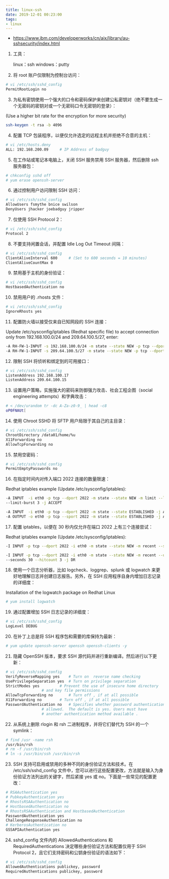 ```yaml
---
title: linux-ssh
date: 2019-12-01 00:23:00
tags: 
- linux
---
```


- https://www.ibm.com/developerworks/cn/aix/library/au-sshsecurity/index.html

1. 工具：

    linux：ssh
    windows：putty

2. 将 root 账户仅限制为控制台访问：

```sh
# vi /etc/ssh/sshd_config
PermitRootLogin no
```

<!-- more -->

3. 为私有密钥使用一个强大的口令和密码保护来创建公私密钥对（绝不要生成一个无密码的密钥对或一个无密码口令无密钥的登录）：

(Use a higher bit rate for the encryption for more security)

```sh
ssh-keygen -t rsa -b 4096
```

4. 配置 TCP 包装程序，以便仅允许选定的远程主机并拒绝不合意的主机：

```sh
# vi /etc/hosts.deny
ALL: 192.168.200.09     # IP Address of badguy
```

5. 在工作站或笔记本电脑上，关闭 SSH 服务禁用 SSH 服务器，然后删除 ssh 服务器包：

```sh
# chkconfig sshd off 
# yum erase openssh-server
```

6. 通过控制用户访问限制 SSH 访问：

```sh
# vi /etc/ssh/sshd_config 
AllowUsers fsmythe bnice swilson
DenyUsers jhacker joebadguy jripper
```

7. 仅使用 SSH Protocol 2：

```sh
# vi /etc/ssh/sshd_config
Protocol 2
```

8. 不要支持闲置会话，并配置 Idle Log Out Timeout 间隔：

```sh
# vi /etc/ssh/sshd_config
ClientAliveInterval 600     # (Set to 600 seconds = 10 minutes)
ClientAliveCountMax 0
```

9. 禁用基于主机的身份验证：

```sh
# vi /etc/ssh/sshd_config
HostbasedAuthentication no
```

10. 禁用用户的 .rhosts 文件：

```sh
# vi /etc/ssh/sshd_config
IgnoreRhosts yes
```

11. 配置防火墙以接受仅来自已知网段的 SSH 连接：

Update /etc/sysconfig/iptables (Redhat specific file) to accept connection only 
from 192.168.100.0/24 and 209.64.100.5/27, enter:

```sh
-A RH-FW-1-INPUT -s 192.168.100.0/24 -m state --state NEW -p tcp --dport 22 -j ACCEPT
-A RH-FW-1-INPUT -s 209.64.100.5/27 -m state --state NEW -p tcp --dport 22 -j ACCEPT
```

12. 限制 SSH 将侦听和绑定到的可用接口：

```sh
# vi /etc/ssh/sshd_config
ListenAddress 192.168.100.17
ListenAddress 209.64.100.15
```

13. 设置用户策略，实施强大的密码来防御强力攻击、社会工程企图（social engineering attempts）和字典攻击：

```sh
# < /dev/urandom tr -dc A-Za-z0-9_ | head -c8
oP0FNAUt[
```

14. 使用 Chroot SSHD 将 SFTP 用户局限于其自己的主目录：

```sh
# vi /etc/ssh/sshd_config 
ChrootDirectory /data01/home/%u
X11Forwarding no
AllowTcpForwarding no
```

15. 禁用空密码：

```sh
# vi /etc/ssh/sshd_config
PermitEmptyPasswords no
```

16. 在指定时间内对传入端口 2022 连接的数量限速：

Redhat iptables example (Update /etc/sysconfig/iptables): 

```sh
-A INPUT  -i eth0 -p tcp --dport 2022 -m state --state NEW -m limit --limit 3/min
--limit-burst 3 -j ACCEPT

-A INPUT  -i eth0 -p tcp --dport 2022 -m state --state ESTABLISHED -j ACCEPT
-A OUTPUT -o eth0 -p tcp --sport 2022 -m state --state ESTABLISHED -j ACCEPT
```

17. 配置 iptables，以便在 30 秒内仅允许在端口 2022 上有三个连接尝试：

Redhat iptables example (Update /etc/sysconfig/iptables): 

```sh
-I INPUT -p tcp --dport 2022 -i eth0 -m state --state NEW -m recent --set

-I INPUT -p tcp --dport 2022 -i eth0 -m state --state NEW -m recent --update 
--seconds 30 --hitcount 3 -j DR
```

18. 使用一个日志分析器，比如 logcheck、loggrep、splunk 或 logwatch 来更好地理解日志并创建日志报告。另外，在 SSH 应用程序自身内增加日志记录的详细度：

Installation of the logwatch package on Redhat Linux 

```sh
# yum install logwatch
```

19. 通过配置增加 SSH 日志记录的详细度：
        
```sh
# vi /etc/ssh/sshd_config
LogLevel DEBUG
```

20. 在补丁上总是将 SSH 程序包和需要的库保持为最新：

```sh
# yum update openssh-server openssh openssh-clients -y
```

21. 隐藏 OpenSSH 版本，要求 SSH 源代码并进行重新编译。然后进行以下更新：

```sh
# vi /etc/ssh/sshd_config
VerifyReverseMapping yes    # Turn on  reverse name checking
UsePrivilegeSeparation yes  # Turn on privilege separation
StrictModes yes         # Prevent the use of insecure home directory    
                # and key file permissions
AllowTcpForwarding no       # Turn off , if at all possible 
X11Forwarding no        # Turn off , if at all possible
PasswordAuthentication no   # Specifies whether password authentication is 
                # allowed.  The default is yes. Users must have 
                # another authentication method available .
```

22. 从系统上删除 rlogin 和 rsh 二进制程序，并将它们替代为 SSH 的一个 symlink：
        
```sh
# find /usr -name rsh
/usr/bin/rsh
# rm -f /usr/bin/rsh
# ln -s /usr/bin/ssh /usr/bin/rsh
```

23. SSH 支持可启用或禁用的多种不同的身份验证方法和技术。在 /etc/ssh/sshd_config 文件中，您可以进行这些配置更改，方法就是输入为身份验证方法列出的关键字，然后紧接 yes 或 no。下面是一些常见的配置更改：

```sh
# RSAAuthentication yes     
# PubkeyAuthentication yes      
# RhostsRSAAuthentication no
# HostbasedAuthentication no
# RhostsRSAAuthentication and HostbasedAuthentication
PasswordAuthentication yes
ChallengeResponseAuthentication no
# KerberosAuthentication no
GSSAPIAuthentication yes
```

24. sshd_config 文件内的 AllowedAuthentications 和 RequiredAuthentications 决定哪些身份验证方法和配置仅用于 SSH Protocol 2，且它们支持密码和公钥身份验证的语法如下：

```sh
# vi /etc/ssh/sshd_config
AllowedAuthentications publickey, password
RequiredAuthentications publickey, password
```
